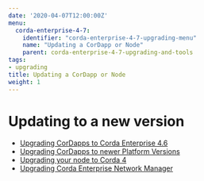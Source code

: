 ```yaml
---
date: '2020-04-07T12:00:00Z'
menu:
  corda-enterprise-4-7:
    identifier: "corda-enterprise-4-7-upgrading-menu"
    name: "Updating a CorDapp or Node"
    parent: corda-enterprise-4-7-upgrading-and-tools
tags:
- upgrading
title: Updating a CorDapp or Node
weight: 1
---
```


# Updating to a new version

* [Upgrading CorDapps to Corda Enterprise 4.6](app-upgrade-notes-enterprise.md)
* [Upgrading CorDapps to newer Platform Versions](app-upgrade-notes.md)
* [Upgrading your node to Corda 4](node-upgrade-notes.md)
* [Upgrading Corda Enterprise Network Manager](/docs/cenm/1.3/upgrade-notes.md)
